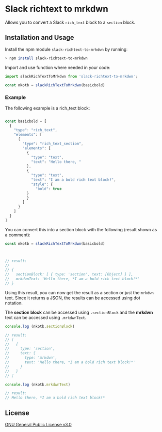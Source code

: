 # Slack richtext to mrkdwn

Allows you to convert a Slack `rich_text` block to a `section` block.

## Installation and Usage

Install the npm module `slack-richtext-to-mrkdwn` by running:

```sh
> npm install slack-richtext-to-mrkdwn
```

Import and use function where needed in your code:

```js
import slackRichTextToMrkdwn from 'slack-richtext-to-mrkdwn';

const nkotb = slackRichTextToMrkdwn(basicbold)

```


### Example

The following example is a rich_text block:
```js

const basicbold = [
  {
    "type": "rich_text",
    "elements": [
      {
        "type": "rich_text_section",
        "elements": [
          {
            "type": "text",
            "text": "Hello there, "
          },
          {
            "type": "text",
            "text": "I am a bold rich text block!",
            "style": {
              "bold": true
          }
          }
        ]
      }
    ]
  }
]
```

You can convert this into a section block with the following (result shown as a comment):

```js
const nkotb = slackRichTextToMrkdwn(basicbold)



// result:
//
// {
//   sectionBlock: [ { type: 'section', text: [Object] } ],
//   mrkdwnText: 'Hello there, *I am a bold rich text block!*'
// }
```
Using this result, you can now get the result as a section or just the `mrkdwn` text.  Since it returns a JSON, the results can be accessed using dot notation.

The **section block** can be accessed using `.sectionBlock` and the **mrkdwn** text can be accessed using `.mrkdwnText`.  

```js
console.log (nkotb.sectionBlock)

// result: 
// [
//   {
//     type: 'section',
//     text: {
//       type: 'mrkdwn',
//       text: 'Hello there, *I am a bold rich text block!*'
//     }
//   }
// ]

console.log (nkotb.mrkdwnText)

// result: 
// Hello there, *I am a bold rich text block!*
```

## License

[GNU General Public License v3.0](https://choosealicense.com/licenses/gpl-3.0/)